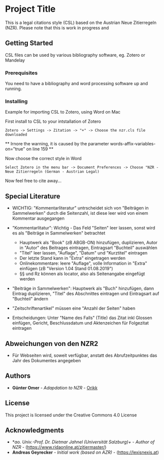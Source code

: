 # Project Title

This is a legal citations style (CSL) based on the Austrian Neue Zitierregeln (NZR).
Please note that this is work in progress and 

## Getting Started

CSL files can be used by various bibliography software, eg. Zotero or Mandelay

### Prerequisites

You need to have a bibliography and word processing software up and running.

### Installing

Example for importing CSL to Zotero, using Word on Mac

First install to CSL to your intstallation of Zotero

```
Zotero -> Settings -> Zitation -> "+" -> Choose the nzr.cls file downloaded
```

** Irnore the warning, it is caused by the parameter words-affix-variables-on="true" on line 159 **

Now choose the correct style in Word

```
Select Zotero in the menu bar -> Document Preferences -> Choose "NZR - Neue Zitierregeln (German - Austrian Legal)
```

Now feel free to cite away...

## Special Literature

* WICHTIG: "Kommentarliteratur" untrscheidet sich von "Beiträgen in Sammelwerken" durch die Seitenzahl, ist diese leer wird von einem Kommentar ausgegangen

* "Kommentarlitatur": Wichtig - Das Feld "Seiten" leer lassen, sonst wird es als "Beiträge in Sammelwerken" betrachtet
  * Hauptwerk als "Book" (zB ABGB-ON) hinzufügen, duplizieren, Autor in "Autor" des Beitrages eintragen, Eintragsart "Buchteil" auswählen
  * "Titel" leer lassen, "Auflage", "Datum" und "Kurztitel" eintragen
  * Der letzte Stand kann in "Extra" eingetragen werden
  * Onlinekommentare: leere "Auflage", volle Information in "Extra" einfügen (zB "Version 1.04 Stand 01.08.2019")
  * §§ und Rz können als locator, also als Seitenangabe eingefügt werden
* "Beiträge in Sammelwerken": Hauptwerk als "Buch" hinzufügen, dann Eintrag duplizieren, "Titel" des Abschnittes eintragen und Eintragsart auf "Buchteil" ändern 
* "Zeitschriftenartikel" müssen eine "Anzahl der Seiten" haben
* Entscheidungen: Unter "Name des Falls" (Title) das Zitat inkl Glossen einfügen, Gericht, Beschlussdatum und Aktenzeichen für Folgezitat eintragen


## Abweichungen von den NZR2

* Für Webseiten wird, soweit verfügbar, anstatt des Abrufzeitpunktes das Jahr des Dokumentes angegeben

## Authors

* **Günter Omer** - *Adapdation to NZR* - [Orikk](https://github.com/Orikk)


## License

This project is licensed under the Creative Commons 4.0 License

## Acknowledgments

* **ao. Univ.-Prof. Dr. Dietmar Jahnel (Universität Salzburg)+* - *Author of NZR* - (https://www.ridaonline.at/zitiermaster/)
* **Andreas Geyrecker** - *Initial work (based on AZR)* - (https://lexisnexis.at)